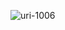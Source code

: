 ![uri-1006](https://user-images.githubusercontent.com/62181222/99325069-ac444b00-289f-11eb-8252-d9df9ccac96f.png)
